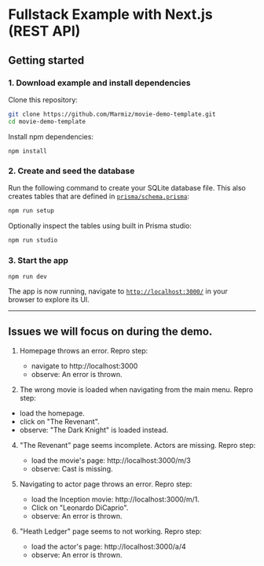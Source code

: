 # Fullstack Example with Next.js (REST API)

## Getting started

### 1. Download example and install dependencies

Clone this repository:

```bash
git clone https://github.com/Marmiz/movie-demo-template.git
cd movie-demo-template
```

Install npm dependencies:

```
npm install
```

### 2. Create and seed the database

Run the following command to create your SQLite database file. This also creates tables that are defined in [`prisma/schema.prisma`](./prisma/schema.prisma):

```bash
npm run setup
```

Optionally inspect the tables using built in Prisma studio:

```bash
npm run studio
```

### 3. Start the app

```
npm run dev
```

The app is now running, navigate to [`http://localhost:3000/`](http://localhost:3000/) in your browser to explore its UI.

---

## Issues we will focus on during the demo.

1. Homepage throws an error.
   Repro step:

   - navigate to http://localhost:3000
   - observe: An error is thrown.

2. The wrong movie is loaded when navigating from the main menu.
   Repro step:

- load the homepage.
- click on "The Revenant".
- observe: "The Dark Knight" is loaded instead.

4. "The Revenant" page seems incomplete. Actors are missing.
   Repro step:

   - load the movie's page: http://localhost:3000/m/3
   - observe: Cast is missing.

5. Navigating to actor page throws an error.
   Repro step:

   - load the Inception movie: http://localhost:3000/m/1.
   - Click on "Leonardo DiCaprio".
   - observe: An error is thrown.

6. "Heath Ledger" page seems to not working.
   Repro step:

   - load the actor's page: http://localhost:3000/a/4
   - observe: An error is thrown.
